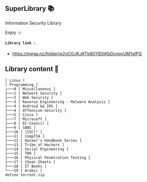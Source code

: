 ## SuperLibrary 📚
Information Security Library 

Enjoy ☺

#### `Library link :`
- https://mega.nz/folder/w2gCGJKJ#Tk8GYB3iKbDcnpvUM1gIPQ

## Library content 🧾
```
[ Linux ]
[ Programming ]
┌───0 [ Miscellaneous ]
├───1 [ Network Security ]
├───2 [ Web Security ]
├───3 [ Reverse Engineering - Malware Analysis ]
├───4 [ Android && IOS ]
├───4 [ Offensive-Security ]
├───5 [ Cisco ]
├───7 [ Microsoft ]
├───8 [ EC-Council ]
├───9 [ SANS ]
├───10 [ (ISC)² ]
├───11 [ CompTIA ]
├───12 [ Hacker's Handbook Series ]
├───13 [ Tribe of Hackers ]
├───14 [ Social Engineering ]
├───15 [ TOR ]
├───16 [ Physical Penetration Testing ]
├───17 [ Cheat-Sheets ]
├───18 [ IT Books ]
└───19 [ Arabic ]
defcon torrent.zip
```
